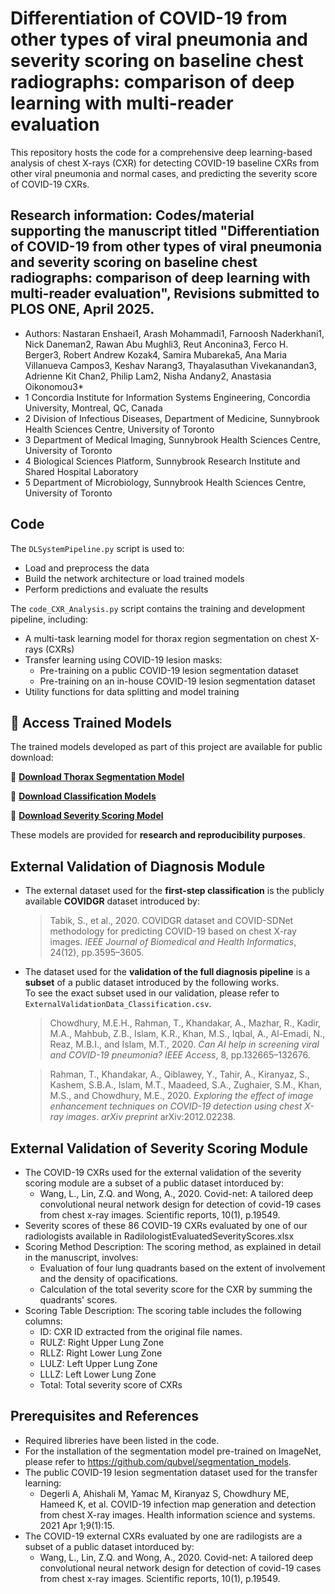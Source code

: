 # Differentiation of COVID-19 from other types of viral pneumonia and severity scoring on baseline chest radiographs: comparison of deep learning with multi-reader evaluation 
This repository hosts the code for a comprehensive deep learning-based analysis of chest X-rays (CXR) for detecting COVID-19 baseline CXRs from other viral pneumonia and normal cases, and predicting the severity score of COVID-19 CXRs. 
## Research information: Codes/material supporting the manuscript titled "Differentiation of COVID-19 from other types of viral pneumonia and severity scoring on baseline chest radiographs: comparison of deep learning with multi-reader evaluation", Revisions submitted to PLOS ONE, April 2025.
* Authors: Nastaran Enshaei1, Arash Mohammadi1, Farnoosh Naderkhani1, Nick Daneman2, Rawan Abu Mughli3, Reut Anconina3, Ferco H. Berger3, Robert Andrew Kozak4, Samira Mubareka5, Ana Maria Villanueva Campos3, Keshav Narang3, Thayalasuthan Vivekanandan3, Adrienne Kit Chan2, Philip Lam2, Nisha Andany2, Anastasia Oikonomou3*
* 1	Concordia Institute for Information Systems Engineering, Concordia University, Montreal, QC, Canada
* 2	Division of Infectious Diseases, Department of Medicine, Sunnybrook Health Sciences Centre, University of Toronto
* 3	Department of Medical Imaging, Sunnybrook Health Sciences Centre, University of Toronto
* 4	Biological Sciences Platform, Sunnybrook Research Institute and Shared Hospital Laboratory
* 5	Department of Microbiology, Sunnybrook Health Sciences Centre, University of Toronto

## Code

The `DLSystemPipeline.py` script is used to:
- Load and preprocess the data  
- Build the network architecture or load trained models  
- Perform predictions and evaluate the results  

The `code_CXR_Analysis.py` script contains the training and development pipeline, including:
- A multi-task learning model for thorax region segmentation on chest X-rays (CXRs)  
- Transfer learning using COVID-19 lesion masks:  
  - Pre-training on a public COVID-19 lesion segmentation dataset  
  - Pre-training on an in-house COVID-19 lesion segmentation dataset  
- Utility functions for data splitting and model training

## 🔗 Access Trained Models

The trained models developed as part of this project are available for public download:

📁 [**Download Thorax Segmentation Model**](https://liveconcordia-my.sharepoint.com/:f:/g/personal/n_enshae_live_concordia_ca/Ep9fAZ0hDzJMgvNqXBsIbXkBTWQ7EjvczA7X16Gl68AGnw?e=DIBIzp)

📁 [**Download Classification Models**](https://doi.org/10.6084/m9.figshare.28892216)

📁 [**Download Severity Scoring Model**](https://liveconcordia-my.sharepoint.com/:f:/g/personal/n_enshae_live_concordia_ca/Ep9fAZ0hDzJMgvNqXBsIbXkBTWQ7EjvczA7X16Gl68AGnw?e=DIBIzp)

These models are provided for **research and reproducibility purposes**.  

## External Validation of Diagnosis Module

- The external dataset used for the **first-step classification** is the publicly available **COVIDGR** dataset introduced by:

  > Tabik, S., et al., 2020. COVIDGR dataset and COVID-SDNet methodology for predicting COVID-19 based on chest X-ray images. *IEEE Journal of Biomedical and Health Informatics*, 24(12), pp.3595–3605.

- The dataset used for the **validation of the full diagnosis pipeline** is a **subset** of a public dataset introduced by the following works.  
  To see the exact subset used in our validation, please refer to `ExternalValidationData_Classification.csv`.

  > Chowdhury, M.E.H., Rahman, T., Khandakar, A., Mazhar, R., Kadir, M.A., Mahbub, Z.B., Islam, K.R., Khan, M.S., Iqbal, A., Al-Emadi, N., Reaz, M.B.I., and Islam, M.T., 2020. *Can AI help in screening viral and COVID-19 pneumonia?* *IEEE Access*, 8, pp.132665–132676.

  > Rahman, T., Khandakar, A., Qiblawey, Y., Tahir, A., Kiranyaz, S., Kashem, S.B.A., Islam, M.T., Maadeed, S.A., Zughaier, S.M., Khan, M.S., and Chowdhury, M.E., 2020. *Exploring the effect of image enhancement techniques on COVID-19 detection using chest X-ray images*. *arXiv preprint* arXiv:2012.02238.

## External Validation of Severity Scoring Module
* The COVID-19 CXRs used for the external validation of the severity scoring module are a subset of a public dataset intorduced by:
  * Wang, L., Lin, Z.Q. and Wong, A., 2020. Covid-net: A tailored deep convolutional neural network design for detection of covid-19 cases from chest x-ray images. Scientific reports, 10(1), p.19549.
* Severity scores of  these 86 COVID-19 CXRs evaluated by one of our radiologists available in RadilologistEvaluatedSeverityScores.xlsx
* Scoring Method Description: The scoring method, as explained in detail in the manuscript, involves:
    *  Evaluation of four lung quadrants based on the extent of involvement and the density of opacifications.
    *  Calculation of the total severity score for the CXR by summing the quadrants' scores.
* Scoring Table Description: The scoring table includes the following columns:
    *  ID: CXR ID extracted from the original file names.
    *  RULZ: Right Upper Lung Zone
    *  RLLZ: Right Lower Lung Zone
    *  LULZ: Left Upper Lung Zone
    *  LLLZ: Left Lower Lung Zone
    *  Total: Total severity score of CXRs

## Prerequisites and References
* Required libreries have been listed in the code.
* For the installation of the segmentation model pre-trained on ImageNet, please refer to https://github.com/qubvel/segmentation_models.
* The public COVID-19 lesion segmentation dataset used for the transfer learning:
  * Degerli A, Ahishali M, Yamac M, Kiranyaz S, Chowdhury ME, Hameed K, et al. COVID-19 infection map generation and detection from chest X-ray images. Health information science and systems. 2021 Apr 1;9(1):15.
* The COVID-19 external CXRs evaluated by one are radilogists are a subset of a public dataset intorduced by:
  * Wang, L., Lin, Z.Q. and Wong, A., 2020. Covid-net: A tailored deep convolutional neural network design for detection of covid-19 cases from chest x-ray images. Scientific reports, 10(1), p.19549.
